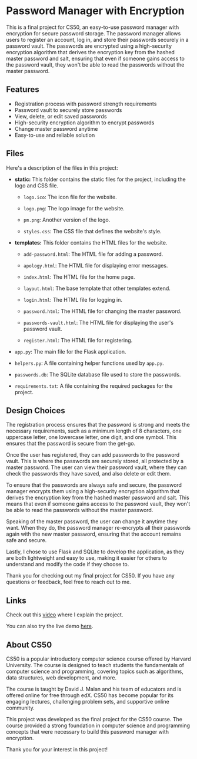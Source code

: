 # Password Manager with Encryption

This is a final project for CS50, an easy-to-use password manager with encryption for secure password storage. The password manager allows users to register an account, log in, and store their passwords securely in a password vault. The passwords are encrypted using a high-security encryption algorithm that derives the encryption key from the hashed master password and salt, ensuring that even if someone gains access to the password vault, they won't be able to read the passwords without the master password.

## Features

- Registration process with password strength requirements
- Password vault to securely store passwords
- View, delete, or edit saved passwords
- High-security encryption algorithm to encrypt passwords
- Change master password anytime
- Easy-to-use and reliable solution

## Files

Here's a description of the files in this project:

- **static:** This folder contains the static files for the project, including the logo and CSS file.

    - `logo.ico`: The icon file for the website.

    - `logo.png`: The logo image for the website.

    - `pm.png`: Another version of the logo.

    - `styles.css`: The CSS file that defines the website's style.

- **templates:** This folder contains the HTML files for the website.

    - `add-password.html`: The HTML file for adding a password.

    - `apology.html`: The HTML file for displaying error messages.

    - `index.html`: The HTML file for the home page.

    - `layout.html`: The base template that other templates extend.

    - `login.html`: The HTML file for logging in.

    - `password.html`: The HTML file for changing the master password.

    - `passwords-vault.html`: The HTML file for displaying the user's password vault.

    - `register.html`: The HTML file for registering.

- `app.py`: The main file for the Flask application.

- `helpers.py`: A file containing helper functions used by `app.py`.

- `passwords.db`: The SQLite database file used to store the passwords.

- `requirements.txt`: A file containing the required packages for the project.

## Design Choices

The registration process ensures that the password is strong and meets the necessary requirements, such as a minimum length of 8 characters, one uppercase letter, one lowercase letter, one digit, and one symbol. This ensures that the password is secure from the get-go.

Once the user has registered, they can add passwords to the password vault. This is where the passwords are securely stored, all protected by a master password. The user can view their password vault, where they can check the passwords they have saved, and also delete or edit them.

To ensure that the passwords are always safe and secure, the password manager encrypts them using a high-security encryption algorithm that derives the encryption key from the hashed master password and salt. This means that even if someone gains access to the password vault, they won't be able to read the passwords without the master password.

Speaking of the master password, the user can change it anytime they want. When they do, the password manager re-encrypts all their passwords again with the new master password, ensuring that the account remains safe and secure.

Lastly, I chose to use Flask and SQLite to develop the application, as they are both lightweight and easy to use, making it easier for others to understand and modify the code if they choose to.

Thank you for checking out my final project for CS50. If you have any questions or feedback, feel free to reach out to me.

## Links

Check out this [video](https://youtu.be/glCj3vRRAys) where I explain the project.

You can also try the live demo [here](http://matheudev.pythonanywhere.com).

## About CS50

CS50 is a popular introductory computer science course offered by Harvard University. The course is designed to teach students the fundamentals of computer science and programming, covering topics such as algorithms, data structures, web development, and more.

The course is taught by David J. Malan and his team of educators and is offered online for free through edX. CS50 has become popular for its engaging lectures, challenging problem sets, and supportive online community.

This project was developed as the final project for the CS50 course. The course provided a strong foundation in computer science and programming concepts that were necessary to build this password manager with encryption.

Thank you for your interest in this project!
